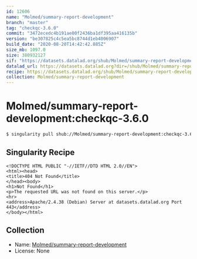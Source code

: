 ```yaml
---
id: 12606
name: "Molmed/summary-report-development"
branch: "master"
tag: "checkqc-3.6.0"
commit: "3472ecedc4b191ae00f2436ba1df395aa416135b"
version: "be307825c4c5ea5bc8744d1eb4006907"
build_date: "2020-08-20T14:42:42.885Z"
size_mb: 1097.0
size: 380932127
sif: "https://datasets.datalad.org/shub/Molmed/summary-report-development/checkqc-3.6.0/2020-08-20-3472eced-be307825/be307825c4c5ea5bc8744d1eb4006907.sif"
datalad_url: https://datasets.datalad.org?dir=/shub/Molmed/summary-report-development/checkqc-3.6.0/2020-08-20-3472eced-be307825/
recipe: https://datasets.datalad.org/shub/Molmed/summary-report-development/checkqc-3.6.0/2020-08-20-3472eced-be307825/Singularity
collection: Molmed/summary-report-development
---
```


# Molmed/summary-report-development:checkqc-3.6.0

```bash
$ singularity pull shub://Molmed/summary-report-development:checkqc-3.6.0
```

## Singularity Recipe

```singularity
<!DOCTYPE HTML PUBLIC "-//IETF//DTD HTML 2.0//EN">
<html><head>
<title>404 Not Found</title>
</head><body>
<h1>Not Found</h1>
<p>The requested URL was not found on this server.</p>
<hr>
<address>Apache/2.4.38 (Debian) Server at datasets.datalad.org Port 443</address>
</body></html>
```

## Collection

 - Name: [Molmed/summary-report-development](https://github.com/Molmed/summary-report-development)
 - License: None

